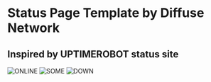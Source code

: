 # Status Page Template by Diffuse Network

## Inspired by UPTIMEROBOT status site


![ONLINE](https://imgur.com/wbxmG53.png)
![SOME](https://imgur.com/OPD2sVp.png)
![DOWN](https://imgur.com/hX9AigV.png)
